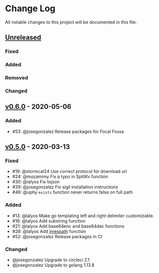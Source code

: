 # Change Log
All notable changes to this project will be documented in this file.

## [Unreleased][unreleased]
### Fixed

### Added

### Removed

### Changed

## [v0.6.0] - 2020-05-06

### Added

- #53: @josegonzalez Release packages for Focal Fossa

## [v0.5.0] - 2020-03-13
### Fixed

- #19: @stormcat24 Use correct protocol for download url
- #24: @mozamimy Fix a typo in SplitKv function
- #30: @lalyos Fix tojson
- #39: @josegonzalez Fix sigil installation instructions
- #46: @uphy `exists` function never returns false on full path

### Added

- #13: @lalyos Make go templating left and right delimiter customizable.
- #16: @lalyos Add substring function
- #21: @lalyos Add base64enc and base64dec functions
- #28: @lalyos Add [jmespath](http://jmespath.org) function
- #52: @josegonzalez Release packages in CI

### Changed

- @josegonzalez Upgrade to circleci 2.1
- @josegonzalez Upgrade to golang 1.13.8

[unreleased]: https://github.com/gliderlabs/registrator/compare/v0.6.0...HEAD
[v0.6.0]: https://github.com/gliderlabs/registrator/compare/v0.6.0...v0.5.0
[v0.5.0]: https://github.com/gliderlabs/registrator/compare/v0.5.0...v0.4.0
